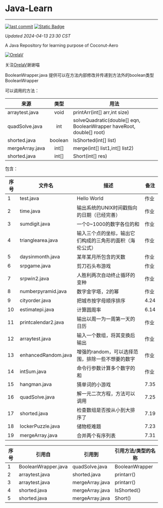 # Java-Learn

------------------------------------------------------------------------

[![last commit](https://img.shields.io/github/last-commit/Coconut-Aero/JavaLearn)](https://github.com/Coconut-Aero/JavaLearn/commits/master)
[![Static Badge](https://img.shields.io/badge/Coconut-Aero-blue)](https://github.com/Coconut-Aero)


_Updated 2024-04-13 23:30 CST_

A Java Repository for learning purpose of Coconut-Aero


[![OrelaV](https://i2.hdslb.com/bfs/face/d812a48f1ca84d4f60a112dc31ba65546a787a76.jpg@240w_240h_1c_1s_!web-avatar-space-header.avif "@OrelaV")](https://space.bilibili.com/3546375738361934)

关注[OrelaV](https://space.bilibili.com/3546375738361934)谢谢喵

BooleanWrapper.java 提供可以在方法内部修改并传递到方法外的boolean类型 BooleanWrapper

可以调用的方法：

| 来源              |   类型    | 用法                                                                   |
|-----------------|:-------:|----------------------------------------------------------------------|
| arraytest.java  |  void   | printArr(int[] arr,int size)                                         |
| quadSolve.java  |   int   | solveQuadratic(double[] eqn, BooleanWrapper haveRoot, double[] root) |
| shorted.java    | boolean | IsShorted(int[] list)                                                |
| mergeArray.java |  int[]  | merge(int[] list1,int[] list2)                                       |
| shorted.java    |  int[]  | Short(int[] res)                                                     |


包含：

| 序号 | 文件名                 | 描述                           | 备注    |
|----|---------------------|------------------------------|-------|
| 1  | test.java           | Hello World                  | 作业    |
| 2  | time.java           | 输出系统的UNIX时间戳指向的日期（已经完善）      | 作业    |
| 3  | sumdigit.java       | 一个0~1000的数字各位的和              | 作业    |
| 4  | trianglearea.java   | 输入三个点的坐标，输出它们构成的三角形的面积（海伦公式） | 作业    |
| 5  | daysinmonth.java    | 某年某月所包含的天数                   | 作业    |
| 6  | srpgame.java        | 剪刀石头布游戏                      | 作业    |
| 7  | srpwin2.java        | 人胜利两次自动终止循环的变种               | 作业    |
| 8  | numberpyramid.java  | 数字金字塔，2的幂                    | 作业    |
| 9  | cityorder.java      | 把城市按字母顺序排序                   | 4.24  |
| 10 | estimatepi.java     | 计算圆周率                        | 6.14  |
| 11 | printcalendar2.java | 输出以周一为一周第一天的日历               | 作业    |
| 12 | arraytest.java      | 输入一个数组，将其变换后输出               | 作业    |
| 13 | enhancedRandom.java | 增强的random，可以选择范围，排除一些不想要的数字  | 作业    |
| 14 | intSum.java         | 命令行参数计算多个数字的和                | 作业    |
| 15 | hangman.java        | 猜单词的小游戏                      | 7.35  |
| 16 | quadSolve.java      | 解一元二次方程，方法可以调用               | 7.25  |
| 17 | shorted.java        | 检查数组是否按从小到大排序了               | 7.19  |
| 18 | lockerPuzzle.java   | 储物柜难题                        | 7.23  |
| 19 | mergeArray.java     | 合并两个有序列表                     | 7.31  |

| 序号 | 引用自                 | 引用到              | 引用方法/类型的名称     |
|----|---------------------|------------------|----------------|
| 1  | BooleanWrapper.java | quadSolve.java   | BooleanWrapper |
| 2  | arraytest.java      | shorted.java     | printarr()     |
| 3  | arraytest.java      | mergeArray.java  | printarr()     |
| 4  | shorted.java        | mergeArray.java  | IsShorted()    |
| 5  | shorted.java        | mergeArray.java  | Short()        |


